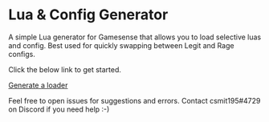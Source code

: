 # Lua & Config Generator
A simple Lua generator for Gamesense that allows you to load selective luas and config. Best used for quickly swapping between Legit and Rage configs.

Click the below link to get started.

[Generate a loader](https://csmit195.github.io/GS-Lua-Config-Loader/ "Generator")

Feel free to open issues for suggestions and errors. 
Contact csmit195#4729 on Discord if you need help :-)